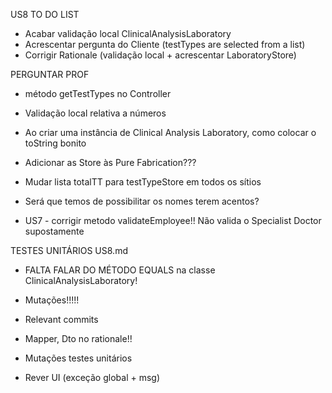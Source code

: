 US8 TO DO LIST

* Acabar validação local ClinicalAnalysisLaboratory
* Acrescentar pergunta do Cliente (testTypes are selected from a list)
* Corrigir Rationale (validação local + acrescentar LaboratoryStore)

PERGUNTAR PROF
* método getTestTypes no Controller
* Validação local relativa a números
* Ao criar uma instância de Clinical Analysis Laboratory, como colocar o toString bonito
* Adicionar as Store às Pure Fabrication???

* Mudar lista totalTT para testTypeStore em todos os sítios

* Será que temos de possibilitar os nomes terem acentos?

* US7 - corrigir metodo validateEmployee!! Não valida o Specialist Doctor supostamente  



TESTES UNITÁRIOS US8.md  
* FALTA FALAR DO MÉTODO EQUALS na classe ClinicalAnalysisLaboratory!  
* Mutações!!!!!



* Relevant commits
* Mapper, Dto no rationale!!
* Mutações testes unitários
* Rever UI (exceção global + msg)

